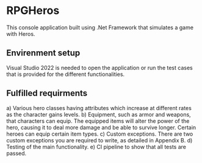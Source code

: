 # RPGHeros
This console application built using .Net Framework that simulates a game with Heros. 

## Envirenment setup
Visual Studio 2022 is needed to open the application or run the test cases that is provided for the different functionalities.

## Fulfilled  requirments
a) Various hero classes having attributes which increase at different rates as the character gains levels.
b) Equipment, such as armor and weapons, that characters can equip. The equipped items will alter the power of the hero, causing it to deal more damage and be able to survive longer. Certain heroes can equip certain item types.
c) Custom exceptions. There are two custom exceptions you are required to write, as detailed in Appendix B.
d) Testing of the main functionality.
e) CI pipeline to show that all tests are passed.
